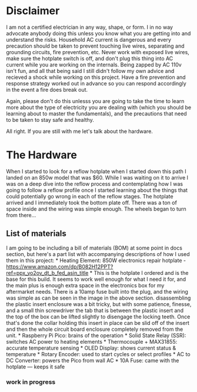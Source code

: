 # Disclaimer
I am not a certified electrician in any way, shape, or form. I in no way advocate anybody doing this unless you know what you are getting into and understand the risks. Household AC current is dangerous and every precaution should be taken to prevent touching live wires, separating and grounding circuits, fire prevention, etc. Never work with exposed live wires, make sure the hotplate switch is off, and don't plug this thing into AC current while you are working on the internals. Being zapped by AC 110v isn't fun, and all that being said I still didn't follow my own advice and recieved a shock while working on this project. Have a fire prevention and response strategy worked out in advance so you can respond accordingly in the event a fire does break out.

Again, please don't do this unlesss you are going to take the time to learn more about the type of electricity you are dealing with (which you should be learning about to master the fundamentals), and the precautions that need to be taken to stay safe and healthy.

All right. If you are still with me let's talk about the hardware.

# The Hardware

When I started to look for a reflow hotplate when I started down this path I landed on an 850w model that was $60. While I was waiting on it to arrive I was on a deep dive into the reflow process and contemplating how I was going to follow a reflow profile once I started learning about the things that could potentially go wrong in each of the reflow stages. The hotplate arrived and I immediately took the bottom plate off. There was a ton of space inside and the wiring was simple enough. The wheels began to turn from there...

## List of materials
I am going to be including a bill of materials (BOM) at some point in docs section, but here's a part list with accompanying descriptions of how I used them in this project:
	* Heating Element: 850W electronics repair hotplate - https://www.amazon.com/dp/B082H12PPT?ref=ppx_yo2ov_dt_b_fed_asin_title
          * This is the hotplate I ordered and is the base for this build. It seems to work well enough for what I need it for, and the main plus is enough extra space in the electronics box for my aftermarket needs. There is a 10amp fuse built into the plug, and the wiring was simple as can be seen in the image in the above section. disassembling the plastic insert enclosure was a bit tricky, but with some patience, finesse, and a small thin screwdriver the tab that is between the plastic insert and the top of the box can be lifted slightly to disengage the locking teeth. Once that's done the collar holding this insert in place can be slid off of the insert and then the whole circuit board enclosure completely removed from the unit.
	* Raspberry Pi Pico: brains of the operation
	* Solid State Relay (SSR): switches AC power to heating elements
	* Thermocouple + MAX31855: accurate temperature sensing
	* OLED Display: shows current status & temperature
	* Rotary Encoder: used to start cycles or select profiles
	* AC to DC Converter: powers the Pico from wall AC
	* 10A Fuse: came with the hotplate — keeps it safe

### work in progress
